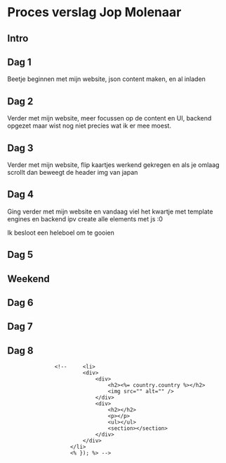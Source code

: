 # Proces verslag Jop Molenaar

## Intro

## Dag 1

Beetje beginnen met mijn website, json content maken, en al inladen

## Dag 2

Verder met mijn website, meer focussen op de content en UI, backend opgezet maar wist nog niet precies wat ik er mee moest.

## Dag 3

Verder met mijn website, flip kaartjes werkend gekregen en als je omlaag scrollt dan beweegt de header img van japan

## Dag 4

Ging verder met mijn website en vandaag viel het kwartje met template engines en backend ipv create alle elements met js :0

Ik besloot een heleboel om te gooien

## Dag 5

## Weekend

## Dag 6

## Dag 7

## Dag 8

<!-- Feedback:
font veranderen
Make it work
Maak er iets visueel tofs van, fade in als je scrolled, loading state, hover, empty state

Weather api met weer afbeelding links onder, en iets cools aan de andere kant van de
 -->

<!--          <% data.visitedCountries.forEach(function(country){ %>
                        <!-- <%- include('user/show', {user: user}); %> -->

                   <!--     <li>
                            <div>
                                <div>
                                    <h2><%= country.country %></h2>
                                    <img src="" alt="" />
                                </div>
                                <div>
                                    <h2></h2>
                                    <p></p>
                                    <ul></ul>
                                    <section></section>
                                </div>
                            </div>
                        </li>
                        <% }); %> -->
